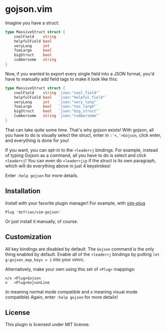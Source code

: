 # gojson.vim
Imagine you have a struct:
```go
type MassiveStruct struct {
    coolField    string
    helpfulField bool
    veryLong     int
    TooLarge     bool
    bigStruct    bool
    cumbersome   string
}
```
Now, if you wanted to export every single field into a JSON format, you'd have
to manually add field tags to make it look like this:
```go
type MassiveStruct struct {
    coolField    string `json:"cool_field"`
    helpfulField bool   `json:"helpful_field"`
    veryLong     int    `json:"very_long"`
    TooLarge     bool   `json:"too_large"`
    bigStruct    bool   `json:"big_struct"`
    Cumbersome   string `json:"cumbersome"`
}
```
That can take quite some time. That's why gojson exists!
With gojson, all you have to do is visually select the struct, enter in
`:'<,'>Gojson`, click enter, and everything is done for you! 

If you want, you can opt-in to the `<leader>j` bindings. For example, instead of
typing Gojson as a command, all you have to do is select and click `<leader>j`!
You can even do `<leader>jip` if the struct is its own paragraph, which will do
everything above in just 4 keystrokes!

Enter `:help gojson` for more details.

## Installation 
Install with your favorite plugin manager! For example, with [vim-plug](https://github.com/junegunn/vim-plug)
```vim
Plug 'dzfrias/vim-gojson'
```
Or just install it manually, of course.

## Customization
All key bindings are disabled by default. The `Gojson` command is the only thing
enabled by default. Enable all of the `<leader>j` bindings by putting
`let g:gojson_map_keys = 1` into your vimrc.

Alternatively, make your own using this set of `<Plug>` mappings:
```vim
n/x <Plug>Gojson
n   <Plug>GojsonLine
```
(n meaning normal mode compatible and x meaning visual mode compatible)
Again, enter `:help gojson` for more details!

## License
This plugin is licensed under MIT license.
